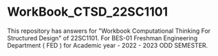 # WorkBook_CTSD_22SC1101
This repository has answers for "Workbook Computational Thinking For Structured Design" of 22SC1101. For BES-01 Freshman Engineering Department ( FED ) for Academic year - 2022 - 2023 ODD SEMESTER. 
